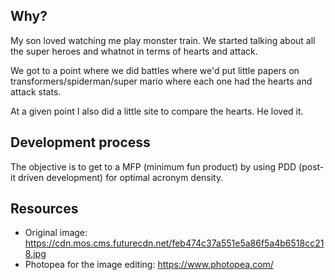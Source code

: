 

## Why?

My son loved watching me play monster train. We started talking about all the super heroes and whatnot in terms of hearts and attack.

We got to a point where we did battles where we'd put little papers on transformers/spiderman/super mario where each one had the hearts and attack stats.

At a given point I also did a little site to compare the hearts. He loved it.

## Development process

The objective is to get to a MFP (minimum fun product) by using PDD (post-it driven development) for optimal acronym density.

## Resources

- Original image: https://cdn.mos.cms.futurecdn.net/feb474c37a551e5a86f5a4b6518cc218.jpg
- Photopea for the image editing: https://www.photopea.com/
